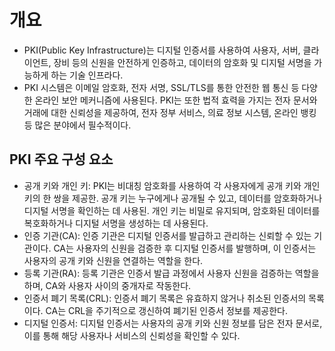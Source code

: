# 개요
* PKI(Public Key Infrastructure)는 디지털 인증서를 사용하여 사용자, 서버, 클라이언트, 장비 등의 신원을 안전하게 인증하고, 데이터의 암호화 및 디지털 서명을 가능하게 하는 기술 인프라다.
* PKI 시스템은 이메일 암호화, 전자 서명, SSL/TLS를 통한 안전한 웹 통신 등 다양한 온라인 보안 메커니즘에 사용된다. PKI는 또한 법적 효력을 가지는 전자 문서와 거래에 대한 신뢰성을 제공하여, 전자 정부 서비스, 의료 정보 시스템, 온라인 뱅킹 등 많은 분야에서 필수적이다.

## PKI 주요 구성 요소
* 공개 키와 개인 키: PKI는 비대칭 암호화를 사용하여 각 사용자에게 공개 키와 개인 키의 한 쌍을 제공한. 공개 키는 누구에게나 공개될 수 있고, 데이터를 암호화하거나 디지털 서명을 확인하는 데 사용된. 개인 키는 비밀로 유지되며, 암호화된 데이터를 복호화하거나 디지털 서명을 생성하는 데 사용된다.
* 인증 기관(CA): 인증 기관은 디지털 인증서를 발급하고 관리하는 신뢰할 수 있는 기관이다. CA는 사용자의 신원을 검증한 후 디지털 인증서를 발행하며, 이 인증서는 사용자의 공개 키와 신원을 연결하는 역할을 한다.
* 등록 기관(RA): 등록 기관은 인증서 발급 과정에서 사용자 신원을 검증하는 역할을 하며, CA와 사용자 사이의 중개자로 작동한다.
* 인증서 폐기 목록(CRL): 인증서 폐기 목록은 유효하지 않거나 취소된 인증서의 목록이다. CA는 CRL을 주기적으로 갱신하여 폐기된 인증서 정보를 제공한다.
* 디지털 인증서: 디지털 인증서는 사용자의 공개 키와 신원 정보를 담은 전자 문서로, 이를 통해 해당 사용자나 서비스의 신뢰성을 확인할 수 있다.